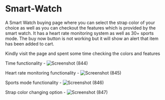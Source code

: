 # Smart-Watch
A Smart Watch buying page where you can select the strap color of your choice as well as you can checkout the features which is provided by the smart watch.
It has a heart rate monitoring system as well as 30+ sports mode.
The buy now button is not working but it will show an alert that item has been added to cart.

Kindly visit the page and spent some time checking the colors and features


Time functionality - 
![Screenshot (844)](https://user-images.githubusercontent.com/108271216/235057336-718b2bcd-6a7a-43e3-b99f-a1ad3c26f693.png)

Heart rate monitoring functionality -
![Screenshot (845)](https://user-images.githubusercontent.com/108271216/235057343-1be531a9-5e88-446d-969c-a7f8d5d3f895.png)

Sports mode functionality - 
![Screenshot (846)](https://user-images.githubusercontent.com/108271216/235057341-7832b90a-90be-45f2-97d7-e4c463dd041e.png)

Strap color changing option - 
![Screenshot (847)](https://user-images.githubusercontent.com/108271216/235057338-6e25192d-4d88-4521-be39-65870bb17102.png)
